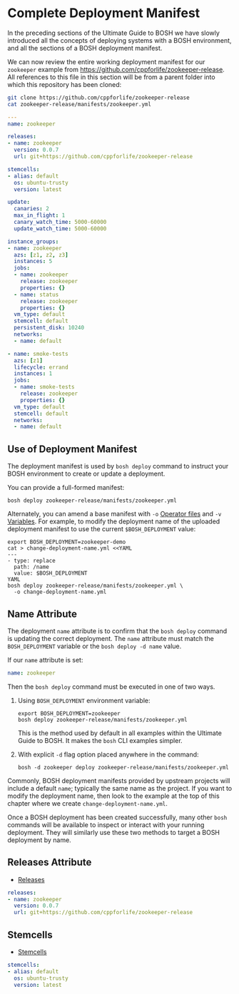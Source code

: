 # Complete Deployment Manifest

In the preceding sections of the Ultimate Guide to BOSH we have slowly introduced all the concepts of deploying systems with a BOSH environment, and all the sections of a BOSH deployment manifest.

We can now review the entire working deployment manifest for our `zookeeper` example from https://github.com/cppforlife/zookeeper-release. All references to this file in this section will be from a parent folder into which this repository has been cloned:

```bash
git clone https://github.com/cppforlife/zookeeper-release
cat zookeeper-release/manifests/zookeeper.yml
```

```yaml
---
name: zookeeper

releases:
- name: zookeeper
  version: 0.0.7
  url: git+https://github.com/cppforlife/zookeeper-release

stemcells:
- alias: default
  os: ubuntu-trusty
  version: latest

update:
  canaries: 2
  max_in_flight: 1
  canary_watch_time: 5000-60000
  update_watch_time: 5000-60000

instance_groups:
- name: zookeeper
  azs: [z1, z2, z3]
  instances: 5
  jobs:
  - name: zookeeper
    release: zookeeper
    properties: {}
  - name: status
    release: zookeeper
    properties: {}
  vm_type: default
  stemcell: default
  persistent_disk: 10240
  networks:
  - name: default

- name: smoke-tests
  azs: [z1]
  lifecycle: errand
  instances: 1
  jobs:
  - name: smoke-tests
    release: zookeeper
    properties: {}
  vm_type: default
  stemcell: default
  networks:
  - name: default
```

## Use of Deployment Manifest

The deployment manifest is used by `bosh deploy` command to instruct your BOSH environment to create or update a deployment.

You can provide a full-formed manifest:

```
bosh deploy zookeeper-release/manifests/zookeeper.yml
```

Alternately, you can amend a base manifest with `-o` [Operator files](/deployment-updates/#operator-files) and `-v` [Variables](/deployment-updates/#deployment-manifest-variables). For example, to modify the deployment name of the uploaded deployment manifest to use the current `$BOSH_DEPLOYMENT` value:

```
export BOSH_DEPLOYMENT=zookeeper-demo
cat > change-deployment-name.yml <<YAML
---
- type: replace
  path: /name
  value: $BOSH_DEPLOYMENT
YAML
bosh deploy zookeeper-release/manifests/zookeeper.yml \
  -o change-deployment-name.yml
```

## Name Attribute

The deployment `name` attribute is to confirm that the `bosh deploy` command is updating the correct deployment. The `name` attribute must match the `BOSH_DEPLOYMENT` variable or the `bosh deploy -d name` value.

If our `name` attribute is set:

```yaml
name: zookeeper
```

Then the `bosh deploy` command must be executed in one of two ways.

1. Using `BOSH_DEPLOYMENT` environment variable:

    ```
    export BOSH_DEPLOYMENT=zookeeper
    bosh deploy zookeeper-release/manifests/zookeeper.yml
    ```

    This is the method used by default in all examples within the Ultimate Guide to BOSH. It makes the `bosh` CLI examples simpler.

2. With explicit `-d` flag option placed anywhere in the command:

    ```
    bosh -d zookeeper deploy zookeeper-release/manifests/zookeeper.yml
    ```

Commonly, BOSH deployment manifests provided by upstream projects will include a default `name`; typically the same name as the project. If you want to modify the deployment name, then look to the example at the top of this chapter where we create `change-deployment-name.yml`.

Once a BOSH deployment has been created successfully, many other `bosh` commands will be available to inspect or interact with your running deployment. They will similarly use these two methods to target a BOSH deployment by name.

## Releases Attribute

* [Releases](/releases/)

```yaml
releases:
- name: zookeeper
  version: 0.0.7
  url: git+https://github.com/cppforlife/zookeeper-release
```

## Stemcells

* [Stemcells](/stemcells/#stemcells-in-deployment-manifests)

```yaml
stemcells:
- alias: default
  os: ubuntu-trusty
  version: latest
```
